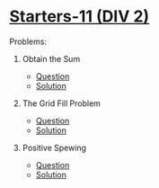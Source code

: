 # [Starters-11 (DIV 2)](https://www.codechef.com/START11B)

Problems:

1. Obtain the Sum

    - [Question](https://www.codechef.com/START11B/problems/BIGARRAY/)
    - [Solution](./1.%20Obtain%20the%20Sum.cpp)

2. The Grid Fill Problem

    - [Question](https://www.codechef.com/START11B/problems/FILLGRID/)
    - [Solution](./2.%20The%20Grid%20Fill%20Problem.cpp)

3. Positive Spewing

    - [Question](https://www.codechef.com/START11B/problems/POSSPEW)
    - [Solution](./3.%20Positive%20Spewing.cpp)
